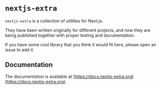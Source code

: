 # `nextjs-extra`

`nextjs-extra` is a collection of utilities for Next.js.

They have been written originally for different projects, and now they are being published together with proper testing and documentation.

If you have some cool library that you think it would fit here, please open an issue to add it.

## Documentation

The documentation is available at [https://docs.nextjs-extra.org](https://docs.nextjs-extra.org).
